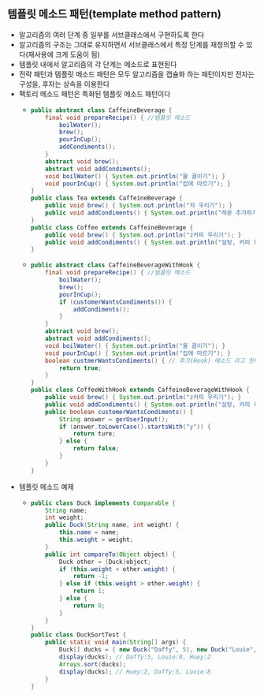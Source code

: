 ## 템플릿 메소드 패턴(template method pattern)
- 알고리즘의 여러 단계 중 일부를 서브클래스에서 구현하도록 한다
- 알고리즘의 구조는 그대로 유지하면서 서브클래스에서 특정 단계를 재정의할 수 있다(재사용에 크게 도움이 됨)
- 템플릿 내에서 알고리즘의 각 단계는 메소드로 표현된다
- 전략 패턴과 템플릿 메소드 패턴은 모두 알고리즘을 캡슐화 하는 패턴이지만 전자는 구성을, 후자는 상속을 이용한다
- 팩토리 메소드 패턴은 특화된 템플릿 메소드 패턴이다
  - ```java
    public abstract class CaffeineBeverage {
        final void prepareRecipe() { //템플릿 메소드
            boilWater();
            brew();
            pourInCup();
            addCondiments();
        }
        abstract void brew();
        abstract void addCondiments();
        void boilWater() { System.out.println("물 끓이기"); }
        void pourInCup() { System.out.println("컵에 따르기"); }
    }
    public class Tea extends CaffeineBeverage {
        public void brew() { System.out.println("차 우리기"); }
        public void addCondiments() { System.out.println("레몬 추가하기"); }
    }
    public class Coffee extends CaffeineBeverage {
        public void brew() { System.out.println("z커피 우리기"); }
        public void addCondiments() { System.out.println("설탕, 커피 추가하기"); }
    }
    ```
  - ```java
    public abstract class CaffeineBeverageWithHook {
        final void prepareRecipe() { //템플릿 메소드
            boilWater();
            brew();
            pourInCup();
            if (customerWantsCondiments()) {
                addCondiments();
            }
        }
        abstract void brew();
        abstract void addCondiments();
        void boilWater() { System.out.println("물 끓이기"); }
        void pourInCup() { System.out.println("컵에 따르기"); }
        boolean custmerWantsCondiments() { // 후크(Hook) 메소드 라고 한다
            return true;
        }
    }
    public class CoffeeWithHook extends CaffeineBeverageWithHook {
        public void brew() { System.out.println("z커피 우리기"); }
        public void addCondiments() { System.out.println("설탕, 커피 추가하기"); }
        public boolean customerWantsCondiments() {
            String answer = gerUserInput();
            if (answer.toLowerCase().startsWith("y")) {
                return ture;
            } else {
                return false;
            }
        }
    }
    ```
- 템플릿 메소드 예제
  - ```java
    public class Duck implements Comparable {
        String name;
        int weight;
        public Duck(String name, int weight) {
            this.name = name;
            this.weight = weight;
        }
        public int compareTo(Object object) {
            Duck other = (Duck)object;
            if (this.weight < other.weight) {
                return -1;
            } else if (this.weight > other.weight) {
                return 1;
            } else {
                return 0;
            }
        }
    }
    public class DuckSortTest {
        public static void main(String[] args) {
            Duck[] ducks = { new Duck("Daffy", 5), new Duck("Louie", 8), new Duck("Huey", 2) };
            display(ducks); // Daffy:5, Louie:8, Huey:2
            Arrays.sort(ducks);
            display(ducks); // Huey:2, Daffy:5, Louie:8
        }
    }
    ```
























